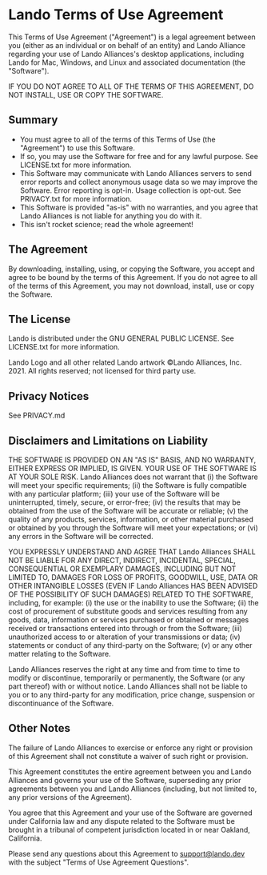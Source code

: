 # Lando Terms of Use Agreement

This Terms of Use Agreement ("Agreement") is a legal agreement between you (either as an individual or on behalf of an entity) and Lando Alliance regarding your use of Lando Alliances's desktop applications, including Lando for Mac, Windows, and Linux and associated documentation (the "Software").

IF YOU DO NOT AGREE TO ALL OF THE TERMS OF THIS AGREEMENT, DO NOT INSTALL, USE OR COPY THE SOFTWARE.

## Summary

- You must agree to all of the terms of this Terms of Use (the "Agreement") to use this Software.
- If so, you may use the Software for free and for any lawful purpose. See LICENSE.txt for more information.
- This Software may communicate with Lando Alliances servers to send error reports and collect anonymous usage data so we may improve the Software. Error reporting is opt-in. Usage collection is opt-out. See PRIVACY.txt for more information.
- This Software is provided "as-is" with no warranties, and you agree that Lando Alliances is not liable for anything you do with it.
- This isn't rocket science; read the whole agreement!

## The Agreement

By downloading, installing, using, or copying the Software, you accept and agree to be bound by the terms of this Agreement. If you do not agree to all of the terms of this Agreement, you may not download, install, use or copy the Software.

## The License

Lando is distributed under the GNU GENERAL PUBLIC LICENSE. See LICENSE.txt for more information.

Lando Logo and all other related Lando artwork ©Lando Alliances, Inc. 2021. All rights reserved; not licensed for third party use.

## Privacy Notices

See PRIVACY.md

## Disclaimers and Limitations on Liability

THE SOFTWARE IS PROVIDED ON AN "AS IS" BASIS, AND NO WARRANTY, EITHER EXPRESS OR IMPLIED, IS GIVEN. YOUR USE OF THE SOFTWARE IS AT YOUR SOLE RISK. Lando Alliances does not warrant that (i) the Software will meet your specific requirements; (ii) the Software is fully compatible with any particular platform; (iii) your use of the Software will be uninterrupted, timely, secure, or error-free; (iv) the results that may be obtained from the use of the Software will be accurate or reliable; (v) the quality of any products, services, information, or other material purchased or obtained by you through the Software will meet your expectations; or (vi) any errors in the Software will be corrected.

YOU EXPRESSLY UNDERSTAND AND AGREE THAT Lando Alliances SHALL NOT BE LIABLE FOR ANY DIRECT, INDIRECT, INCIDENTAL, SPECIAL, CONSEQUENTIAL OR EXEMPLARY DAMAGES, INCLUDING BUT NOT LIMITED TO, DAMAGES FOR LOSS OF PROFITS, GOODWILL, USE, DATA OR OTHER INTANGIBLE LOSSES (EVEN IF Lando Alliances HAS BEEN ADVISED OF THE POSSIBILITY OF SUCH DAMAGES) RELATED TO THE SOFTWARE, including, for example: (i) the use or the inability to use the Software; (ii) the cost of procurement of substitute goods and services resulting from any goods, data, information or services purchased or obtained or messages received or transactions entered into through or from the Software; (iii) unauthorized access to or alteration of your transmissions or data; (iv) statements or conduct of any third-party on the Software; (v) or any other matter relating to the Software.

Lando Alliances reserves the right at any time and from time to time to modify or discontinue, temporarily or permanently, the Software (or any part thereof) with or without notice. Lando Alliances shall not be liable to you or to any third-party for any modification, price change, suspension or discontinuance of the Software.

## Other Notes

The failure of Lando Alliances to exercise or enforce any right or provision of this Agreement shall not constitute a waiver of such right or provision.

This Agreement constitutes the entire agreement between you and Lando Alliances and governs your use of the Software, superseding any prior agreements between you and Lando Alliances (including, but not limited to, any prior versions of the Agreement).

You agree that this Agreement and your use of the Software are governed under California law and any dispute related to the Software must be brought in a tribunal of competent jurisdiction located in or near Oakland, California.

Please send any questions about this Agreement to support@lando.dev with the subject "Terms of Use Agreement Questions".
